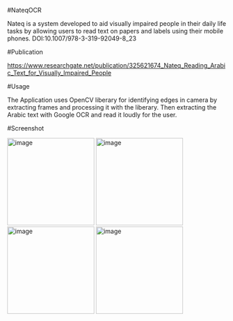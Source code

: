 #NateqOCR

Nateq is a system developed to aid visually impaired people in their daily life tasks by allowing users to read text on papers and labels using their mobile phones.
DOI:10.1007/978-3-319-92049-8_23

#Publication

https://www.researchgate.net/publication/325621674_Nateq_Reading_Arabic_Text_for_Visually_Impaired_People

#Usage

The Application uses OpenCV liberary for identifying edges in camera by extracting frames and processing it with the liberary. 
Then extracting the Arabic text with Google OCR and read it loudly for the user.

#Screenshot


<img width="200" alt="image" src="https://user-images.githubusercontent.com/25956382/185403264-99e36185-e308-4634-9255-a5f4e70294a5.png">
<img width="200" alt="image" src="https://user-images.githubusercontent.com/25956382/185403479-7439fd35-537d-44d8-a90e-f2ecfbb9aac0.png">
<img width="200" alt="image" src="https://user-images.githubusercontent.com/25956382/185403597-ad8a1a1b-4370-4552-8ab3-8d8ed50313ad.png">
<img width="200" alt="image" src="https://user-images.githubusercontent.com/25956382/185403749-96846e44-c789-49a3-95e5-9b0e5e11aedf.png">


